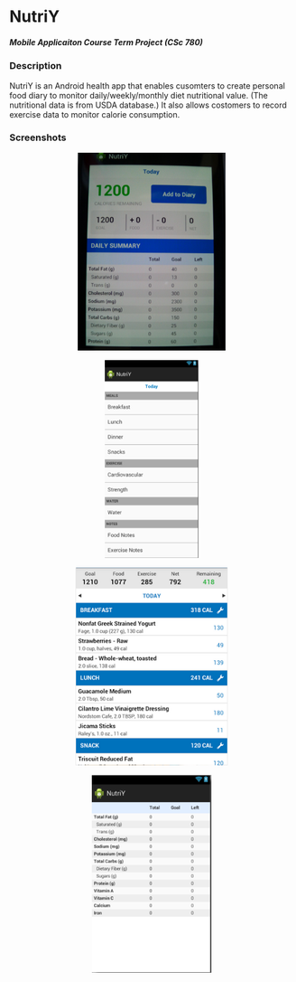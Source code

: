 # NutriY
##### Mobile Applicaiton Course Term Project (CSc 780)


### Description
NutriY is an Android health app that enables cusomters to create personal food diary to monitor daily/weekly/monthly diet nutritional value. (The nutritional data is from USDA database.) It also allows costomers to record exercise data to monitor calorie consumption.

### Screenshots

<p align="center">
<img height="350" src="https://github.com/JieD/nutriy/blob/master/screenshots/HomePage2.JPG">
</p>

<p align="center">
<img height="350" src="https://github.com/JieD/nutriy/blob/master/screenshots/AddEntryAcitivity.PNG">
</p>

<p align="center">
<img height="350" src="https://github.com/JieD/nutriy/blob/master/screenshots/Diary.PNG">
</p>

<p align="center">
<img height="350" src="https://github.com/JieD/nutriy/blob/master/screenshots/Nutrition_Table_Fragment.PNG">
</p>




